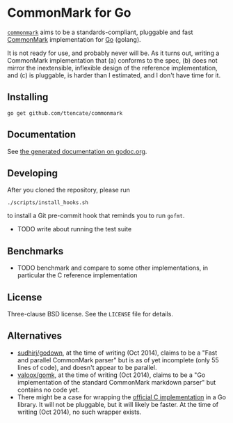 CommonMark for Go
=================

[`commonmark`](https://github.com/ttencate/commonmark) aims to be a
standards-compliant, pluggable and fast [CommonMark](http://commonmark.org)
implementation for [Go](http://golang.org) (golang).

It is not ready for use, and probably never will be. As it turns out, writing a CommonMark implementation that (a) conforms to the spec, (b) does not mirror the inextensible, inflexible design of the reference implementation, and (c) is pluggable, is harder than I estimated, and I don't have time for it.

Installing
----------

    go get github.com/ttencate/commonmark

Documentation
-------------

See [the generated documentation on godoc.org](https://godoc.org/github.com/ttencate/commonmark).

Developing
----------

After you cloned the repository, please run

    ./scripts/install_hooks.sh

to install a Git pre-commit hook that reminds you to run `gofmt`.

- TODO write about running the test suite

Benchmarks
----------

- TODO benchmark and compare to some other implementations, in particular the C
  reference implementation

License
-------

Three-clause BSD license. See the `LICENSE` file for details.

Alternatives
------------

- [sudhirj/godown](https://github.com/sudhirj/godown), at the time of writing
  (Oct 2014), claims to be a "Fast and parallel CommonMark parser" but is as of
  yet incomplete (only 55 lines of code), and doesn't appear to be parallel.
- [valoox/gomk](https://github.com/valoox/gomk), at the time of writing (Oct
  2014), claims to be a "Go implementation of the standard CommonMark markdown
  parser" but contains no code yet.
- There might be a case for wrapping the
  [official C implementation](https://github.com/jgm/CommonMark) in a Go
  library. It will not be pluggable, but it will likely be faster. At the time
  of writing (Oct 2014), no such wrapper exists.
